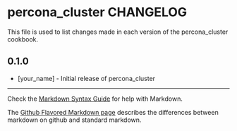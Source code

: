 percona_cluster CHANGELOG
=========================

This file is used to list changes made in each version of the percona_cluster cookbook.

0.1.0
-----
- [your_name] - Initial release of percona_cluster

- - -
Check the [Markdown Syntax Guide](http://daringfireball.net/projects/markdown/syntax) for help with Markdown.

The [Github Flavored Markdown page](http://github.github.com/github-flavored-markdown/) describes the differences between markdown on github and standard markdown.
